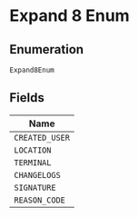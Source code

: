 
# Expand 8 Enum

## Enumeration

`Expand8Enum`

## Fields

| Name |
|  --- |
| `CREATED_USER` |
| `LOCATION` |
| `TERMINAL` |
| `CHANGELOGS` |
| `SIGNATURE` |
| `REASON_CODE` |

